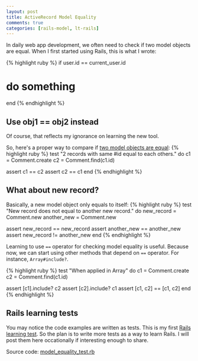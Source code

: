 ```yaml
---
layout: post
title: ActiveRecord Model Equality
comments: true
categories: [rails-model, lt-rails]
---
```


In daily web app development, we often need to check if two model objects are equal.
When I first started using Rails, this is what I wrote:

{% highlight ruby %}
if user.id == current_user.id
  # do something
end
{% endhighlight %}

Use obj1 == obj2 instead
------
Of course, that reflects my ignorance on learning the new tool.

So, here's a proper way to compare if 
[two model objects are equal](http://api.rubyonrails.org/classes/ActiveRecord/Base.html#method-i-3D-3D):
{% highlight ruby %}
test "2 records with same #id equal to each others." do
  c1 = Comment.create
  c2 = Comment.find(c1.id)

  assert c1 == c2
  assert c2 == c1
end
{% endhighlight %}

What about new record?
----
Basically, a new model object only equals to itself:
{% highlight ruby %}
test "New record does not equal to another new record." do
  new_record = Comment.new
  another_new = Comment.new

  assert new_record == new_record
  assert another_new == another_new
  assert new_record != another_new
end
{% endhighlight %}

Learning to use `==` operator for checking model equality
is useful. Because now, we can start using other methods
that depend on `==` operator. For instance, `Array#include?`.

{% highlight ruby %}
test "When applied in Array" do
  c1 = Comment.create
  c2 = Comment.find(c1.id)

  assert [c1].include? c2
  assert [c2].include? c1
  assert [c1, c2] == [c1, c2]
end
{% endhighlight %}

Rails learning tests
---
You may notice the code examples are written as tests. 
This is my first [Rails learning test](https://github.com/teohm/lt_rails).
So the plan is to write more tests as a way to learn Rails. I will
post them here occationally if interesting enough to share.

Source code: [model_equality_test.rb](https://github.com/teohm/lt_rails/blob/master/test/unit/model_equality_test.rb)

